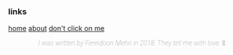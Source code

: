 ### links
[home](./index.html) [about](./about.html) [don't click on me](./boring.html)

<p style="text-align: center; color: gray;font-family: 'Roboto', sans-serif; font-weight: 100; font-style: italic;">
I was written by Fereidoon Mehri in 2018. They tell me with love. 💙
</p>
